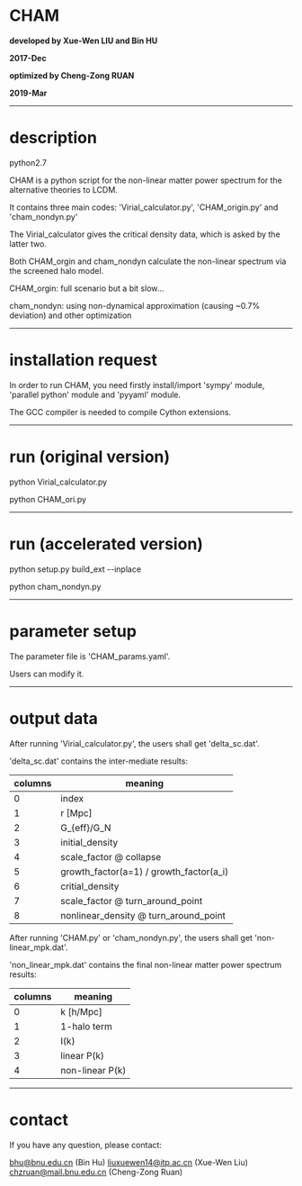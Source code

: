 # CHAM

**developed by Xue-Wen LIU and Bin HU**

**2017-Dec**

**optimized by Cheng-Zong RUAN**

**2019-Mar**

***************************
# description

python2.7

CHAM is a python script for the non-linear matter power spectrum for the alternative theories to LCDM. 

It contains three main codes: 'Virial_calculator.py', 'CHAM_origin.py' and 'cham_nondyn.py'

The Virial_calculator gives the critical density data, which is asked by the latter two. 

Both CHAM_orgin and cham_nondyn calculate the non-linear spectrum via the screened halo model. 

CHAM_orgin: full scenario but a bit slow...

cham_nondyn: using non-dynamical approximation (causing ~0.7% deviation) and other optimization

***************************
# installation request

In order to run CHAM, you need firstly install/import 'sympy' module, 'parallel python' module and 'pyyaml' module. 

The GCC compiler is needed to compile Cython extensions.

***************************
# run (original version)

python Virial_calculator.py

python CHAM_ori.py

***************************
# run (accelerated version)

python setup.py build_ext --inplace

python cham_nondyn.py

***************************
# parameter setup

The parameter file is 'CHAM_params.yaml'. 

Users can modify it. 

***************************
# output data

After running 'Virial_calculator.py', the users shall get 'delta_sc.dat'.

'delta_sc.dat' contains the inter-mediate results: 


| columns | meaning |
| ------- | ------- |
| 0       | index   |
| 1       | r [Mpc] | 
| 2       | G_{eff}/G_N |
| 3       | initial_density |
| 4       | scale_factor @ collapse | 
| 5       | growth_factor(a=1) / growth_factor(a_i) | 
| 6       | critial_density |
| 7       | scale_factor @ turn_around_point | 
| 8       | nonlinear_density @ turn_around_point |


After running 'CHAM.py' or 'cham_nondyn.py', the users shall get 'non-linear_mpk.dat'.

'non_linear_mpk.dat' contains the final non-linear matter power spectrum results: 

| columns | meaning |
| ------- | ------- |
| 0       | k [h/Mpc] | 
| 1       | 1-halo term |
| 2       | I(k) |
| 3       | linear P(k) | 
| 4       | non-linear P(k) |


***************************
# contact

If you have any question, please contact: 

bhu@bnu.edu.cn (Bin Hu)
liuxuewen14@itp.ac.cn (Xue-Wen Liu)
chzruan@mail.bnu.edu.cn (Cheng-Zong Ruan)
